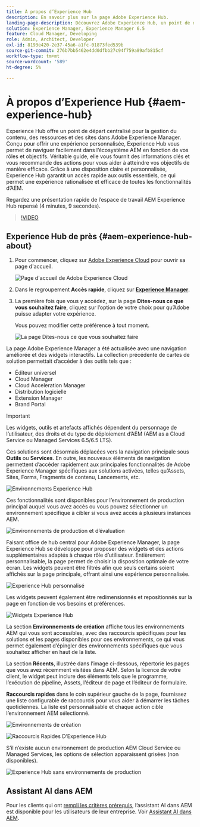 ```yaml
---
title: À propos d’Experience Hub
description: En savoir plus sur la page Adobe Experience Hub.
landing-page-description: Découvrez Adobe Experience Hub, un point de départ centralisé pour accéder à toutes les fonctionnalités d’AEM.
solution: Experience Manager, Experience Manager 6.5
feature: Cloud Manager, Developing
role: Admin, Architect, Developer
exl-id: 8193e420-2e37-45a6-a1fc-01873fed539b
source-git-commit: 276b7bb5462e4dd0dfbb27c94f759a89afb815cf
workflow-type: tm+mt
source-wordcount: '589'
ht-degree: 5%

---
```


# À propos d’Experience Hub {#aem-experience-hub}

Experience Hub offre un point de départ centralisé pour la gestion du contenu, des ressources et des sites dans Adobe Experience Manager. Conçu pour offrir une expérience personnalisée, Experience Hub vous permet de naviguer facilement dans l’écosystème AEM en fonction de vos rôles et objectifs. Véritable guide, elle vous fournit des informations clés et vous recommande des actions pour vous aider à atteindre vos objectifs de manière efficace. Grâce à une disposition claire et personnalisée, Experience Hub garantit un accès rapide aux outils essentiels, ce qui permet une expérience rationalisée et efficace de toutes les fonctionnalités d’AEM.

Regardez une présentation rapide de l’espace de travail AEM Experience Hub repensé (4 minutes, 9 secondes).

>[!VIDEO](https://video.tv.adobe.com/v/3471396?learn=on)

<!--
Available as a private beta, Experience Hub offers an optimized experience focused on improving workflows, prioritizing goals, and delivering results. Opting in lets you influence Experience Hub's development by providing feedback that helps shape its future and enhances its value for the entire AEM community. -->

## Experience Hub de près {#aem-experience-hub-about}

1. Pour commencer, cliquez sur [Adobe Experience Cloud](https://experience.adobe.com/#/@foundationinternal/home) pour ouvrir sa page d&#39;accueil.

   ![Page d&#39;accueil de Adobe Experience Cloud](/help/assets/assets-experience-hub/experience-cloud-experiencemanager-ams.png)

1. Dans le regroupement **Accès rapide**, cliquez sur [**Experience Manager**](https://experience.adobe.com).
1. La première fois que vous y accédez, sur la page **Dites-nous ce que vous souhaitez faire**, cliquez sur l’option de votre choix pour qu’Adobe puisse adapter votre expérience.

   Vous pouvez modifier cette préférence à tout moment.

   ![La page Dites-nous ce que vous souhaitez faire ](/help/assets/assets-experience-hub/experience-cloud-tellus-ams.png)

La page Adobe Experience Manager a été actualisée avec une navigation améliorée et des widgets interactifs. La collection précédente de cartes de solution permettait d’accéder à des outils tels que :

* Éditeur universel
* Cloud Manager
* Cloud Acceleration Manager
* Distribution logicielle
* Extension Manager
* Brand Portal

>[!IMPORTANT]
>
>Les widgets, outils et artefacts affichés dépendent du personnage de l’utilisateur, des droits et du type de déploiement d’AEM (AEM as a Cloud Service ou Managed Services 6.5/6.5 LTS).

Ces solutions sont désormais déplacées vers la navigation principale sous **Outils** ou **Services**. En outre, les nouveaux éléments de navigation permettent d’accéder rapidement aux principales fonctionnalités de Adobe Experience Manager spécifiques aux solutions activées, telles qu’Assets, Sites, Forms, Fragments de contenu, Lancements, etc.

![Environnements Experience Hub](/help/assets/assets-experience-hub/experience-hub-author-environments-ams.png)

Ces fonctionnalités sont disponibles pour l’environnement de production principal auquel vous avez accès ou vous pouvez sélectionner un environnement spécifique à cibler si vous avez accès à plusieurs instances AEM.

![Environnements de production et d’évaluation](/help/assets/assets-experience-hub/experience-hub-prod-stage-ams.png)

Faisant office de hub central pour Adobe Experience Manager, la page Experience Hub se développe pour proposer des widgets et des actions supplémentaires adaptés à chaque rôle d’utilisateur. Entièrement personnalisable, la page permet de choisir la disposition optimale de votre écran. Les widgets peuvent être filtrés afin que seuls certains soient affichés sur la page principale, offrant ainsi une expérience personnalisée.

![Experience Hub personnalisé](/help/assets/assets-experience-hub/experience-hub-custom-ams.png)

Les widgets peuvent également être redimensionnés et repositionnés sur la page en fonction de vos besoins et préférences.

![Widgets Experience Hub](/help/assets/assets-experience-hub/experience-hub-custom-widgets-ams.png)

La section **Environnements de création** affiche tous les environnements AEM qui vous sont accessibles, avec des raccourcis spécifiques pour les solutions et les pages disponibles pour ces environnements, ce qui vous permet également d’épingler des environnements spécifiques que vous souhaitez afficher en haut de la liste.

La section **Récents**, illustrée dans l’image ci-dessous, répertorie les pages que vous avez récemment visitées dans AEM. Selon la licence de votre client, le widget peut inclure des éléments tels que le programme, l’exécution de pipeline, Assets, l’éditeur de page et l’éditeur de formulaire.

**Raccourcis rapides** dans le coin supérieur gauche de la page, fournissez une liste configurable de raccourcis pour vous aider à démarrer les tâches quotidiennes. La liste est personnalisable et chaque action cible l’environnement AEM sélectionné.

![Environnements de création](/help/assets/assets-experience-hub/experience-hub-recents-ams.png)

![Raccourcis Rapides D’Experience Hub](/help/assets/assets-experience-hub/experience-hub-quick-shortcuts-ams.png)

S’il n’existe aucun environnement de production AEM Cloud Service ou Managed Services, les options de sélection apparaissent grisées (non disponibles).

![Experience Hub sans environnements de production](/help/assets/assets-experience-hub/experience-hub-no-prod-environs-ams.png)

## Assistant AI dans AEM

Pour les clients qui ont [rempli les critères prérequis](/help/ai-assistant-in-aem.md#get-access), l’assistant AI dans AEM est disponible pour les utilisateurs de leur entreprise. Voir [Assistant AI dans AEM](/help/ai-assistant-in-aem.md).
